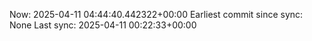 Now: 2025-04-11 04:44:40.442322+00:00 Earliest commit since sync: None Last sync: 2025-04-11 00:22:33+00:00
